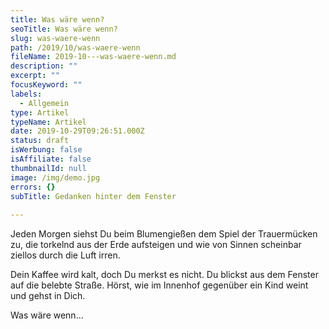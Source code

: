```yaml
---
title: Was wäre wenn?
seoTitle: Was wäre wenn?
slug: was-waere-wenn
path: /2019/10/was-waere-wenn
fileName: 2019-10---was-waere-wenn.md
description: ""
excerpt: ""
focusKeyword: ""
labels:
  - Allgemein
type: Artikel
typeName: Artikel
date: 2019-10-29T09:26:51.000Z
status: draft
isWerbung: false
isAffiliate: false
thumbnailId: null
image: /img/demo.jpg
errors: {}
subTitle: Gedanken hinter dem Fenster
  
---
```


Jeden Morgen siehst Du beim Blumengießen dem Spiel der Trauermücken zu, die
torkelnd aus der Erde aufsteigen und wie von Sinnen scheinbar ziellos durch die
Luft irren.

Dein Kaffee wird kalt, doch Du merkst es nicht. Du blickst aus dem Fenster auf
die belebte Straße. Hörst, wie im Innenhof gegenüber ein Kind weint und gehst in
Dich.

Was wäre wenn...

  